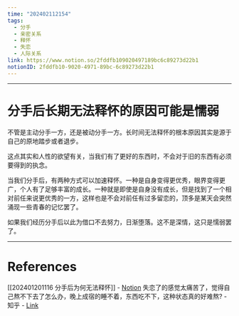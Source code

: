 ```yaml
---
time: "202402112154"
tags:
  - 分手
  - 亲密关系
  - 释怀
  - 失恋
  - 人际关系
link: https://www.notion.so/2fddfb109020497189bc6c89273d22b1
notionID: 2fddfb10-9020-4971-89bc-6c89273d22b1
---
```


--- 
# 分手后长期无法释怀的原因可能是懦弱

不管是主动分手一方，还是被动分手一方。长时间无法释怀的根本原因其实是源于自己的原地踏步或者退步。

这点其实和人性的欲望有关，当我们有了更好的东西时，不会对于旧的东西有必须要得到的执念。

当我们分手后，有两种方式可以加速释怀。一种是自身变得更优秀，眼界变得更广，个人有了足够丰富的成长。一种就是即使是自身没有成长，但是找到了一个相对前任来说更优秀的一方，这样也是不会对前任有过多留恋的，顶多是某天会突然涌现一些青春的记忆罢了。

如果我们经历分手后以此为借口不去努力，日渐堕落。这不是深情，这只是懦弱罢了。

---
# References

[[202401201116 分手后为何无法释怀]] - [Notion](https://www.notion.so/202401201116-28e0939242584e7c83263dd825c753a1?pvs=4)
失恋了的感觉太痛苦了，觉得自己熬不下去了怎么办，晚上成宿的睡不着，东西吃不下，这种状态真的好难熬? - 知乎 - [Link](https://www.zhihu.com/question/450101726/answer/2615013394?utm_psn=1730226053199622144)